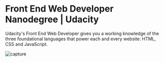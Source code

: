 # Front End Web Developer Nanodegree | Udacity
Udacity's Front End Web Developer gives you a working knowledge of the three foundational languages that power each and every website: HTML, CSS and JavaScript. 

![capture](https://user-images.githubusercontent.com/29514655/28906847-091d8c86-7838-11e7-9e12-269bd8ad245e.PNG)
